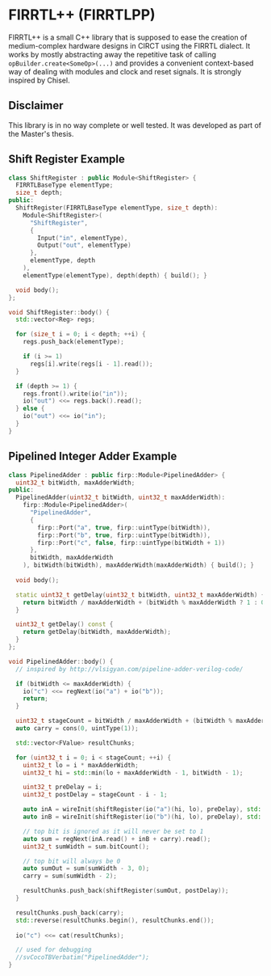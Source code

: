 # FIRRTL++ (FIRRTLPP)
FIRRTL++ is a small C++ library that is supposed to ease the creation of medium-complex hardware designs in CIRCT using the FIRRTL dialect.
It works by mostly abstracting away the repetitive task of calling `opBuilder.create<SomeOp>(...)` and provides a convenient
context-based way of dealing with modules and clock and reset signals. It is strongly inspired by Chisel.

## Disclaimer

This library is in no way complete or well tested. It was developed as part of the Master's thesis.

## Shift Register Example

```c++
class ShiftRegister : public Module<ShiftRegister> {
  FIRRTLBaseType elementType;
  size_t depth;
public:
  ShiftRegister(FIRRTLBaseType elementType, size_t depth):
    Module<ShiftRegister>(
      "ShiftRegister",
      {
        Input("in", elementType),
        Output("out", elementType)
      },
      elementType, depth
    ),
    elementType(elementType), depth(depth) { build(); }

  void body();
};

void ShiftRegister::body() {
  std::vector<Reg> regs;

  for (size_t i = 0; i < depth; ++i) {
    regs.push_back(elementType);

    if (i >= 1)
      regs[i].write(regs[i - 1].read());
  }

  if (depth >= 1) {
    regs.front().write(io("in"));
    io("out") <<= regs.back().read();
  } else {
    io("out") <<= io("in");
  }
}
```

## Pipelined Integer Adder Example

```c++
class PipelinedAdder : public firp::Module<PipelinedAdder> {
  uint32_t bitWidth, maxAdderWidth;
public:
  PipelinedAdder(uint32_t bitWidth, uint32_t maxAdderWidth):
    firp::Module<PipelinedAdder>(
      "PipelinedAdder",
      {
        firp::Port("a", true, firp::uintType(bitWidth)),
        firp::Port("b", true, firp::uintType(bitWidth)),
        firp::Port("c", false, firp::uintType(bitWidth + 1))
      },
      bitWidth, maxAdderWidth
    ), bitWidth(bitWidth), maxAdderWidth(maxAdderWidth) { build(); }
  
  void body();

  static uint32_t getDelay(uint32_t bitWidth, uint32_t maxAdderWidth) {
    return bitWidth / maxAdderWidth + (bitWidth % maxAdderWidth ? 1 : 0);
  }

  uint32_t getDelay() const {
    return getDelay(bitWidth, maxAdderWidth);
  }
};
```

```c++
void PipelinedAdder::body() {
  // inspired by http://vlsigyan.com/pipeline-adder-verilog-code/

  if (bitWidth <= maxAdderWidth) {
    io("c") <<= regNext(io("a") + io("b"));
    return;
  }

  uint32_t stageCount = bitWidth / maxAdderWidth + (bitWidth % maxAdderWidth ? 1 : 0);
  auto carry = cons(0, uintType(1));

  std::vector<FValue> resultChunks;

  for (uint32_t i = 0; i < stageCount; ++i) {
    uint32_t lo = i * maxAdderWidth;
    uint32_t hi = std::min(lo + maxAdderWidth - 1, bitWidth - 1);

    uint32_t preDelay = i;
    uint32_t postDelay = stageCount - i - 1;

    auto inA = wireInit(shiftRegister(io("a")(hi, lo), preDelay), std::string("inA_") + std::to_string(i));
    auto inB = wireInit(shiftRegister(io("b")(hi, lo), preDelay), std::string("inB_") + std::to_string(i));

    // top bit is ignored as it will never be set to 1
    auto sum = regNext(inA.read() + inB + carry).read();
    uint32_t sumWidth = sum.bitCount();

    // top bit will always be 0
    auto sumOut = sum(sumWidth - 3, 0);
    carry = sum(sumWidth - 2);

    resultChunks.push_back(shiftRegister(sumOut, postDelay));
  }

  resultChunks.push_back(carry);
  std::reverse(resultChunks.begin(), resultChunks.end());
  
  io("c") <<= cat(resultChunks);

  // used for debugging
  //svCocoTBVerbatim("PipelinedAdder");
}
```
